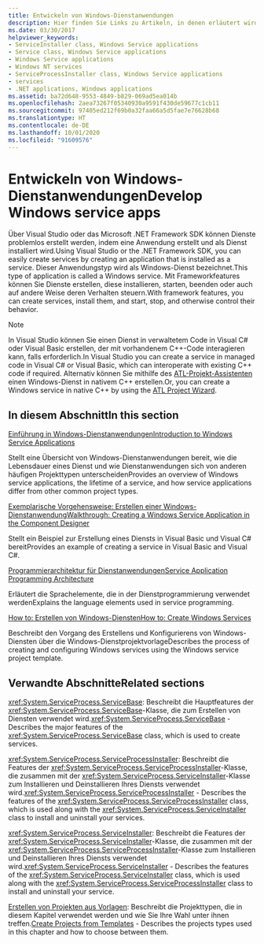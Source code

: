 ```yaml
---
title: Entwickeln von Windows-Dienstanwendungen
description: Hier finden Sie Links zu Artikeln, in denen erläutert wird, wie Sie Windows-Dienst-Apps mit Visual Studio oder dem .NET SDK entwickeln.
ms.date: 03/30/2017
helpviewer_keywords:
- ServiceInstaller class, Windows Service applications
- Service class, Windows Service applications
- Windows Service applications
- Windows NT services
- ServiceProcessInstaller class, Windows Service applications
- services
- .NET applications, Windows applications
ms.assetid: ba72d648-9553-4849-b829-069ad5ea014b
ms.openlocfilehash: 2aea73267f05340930a9591f430de59677c1cb11
ms.sourcegitcommit: 97405ed212f69b0a32faa66a5d5fae7e76628b68
ms.translationtype: HT
ms.contentlocale: de-DE
ms.lasthandoff: 10/01/2020
ms.locfileid: "91609576"
---
```

# <a name="develop-windows-service-apps"></a><span data-ttu-id="371b4-103">Entwickeln von Windows-Dienstanwendungen</span><span class="sxs-lookup"><span data-stu-id="371b4-103">Develop Windows service apps</span></span>

<span data-ttu-id="371b4-104">Über Visual Studio oder das Microsoft .NET Framework SDK können Dienste problemlos erstellt werden, indem eine Anwendung erstellt und als Dienst installiert wird.</span><span class="sxs-lookup"><span data-stu-id="371b4-104">Using Visual Studio or the .NET Framework SDK, you can easily create services by creating an application that is installed as a service.</span></span> <span data-ttu-id="371b4-105">Dieser Anwendungstyp wird als Windows-Dienst bezeichnet.</span><span class="sxs-lookup"><span data-stu-id="371b4-105">This type of application is called a Windows service.</span></span> <span data-ttu-id="371b4-106">Mit Frameworkfeatures können Sie Dienste erstellen, diese installieren, starten, beenden oder auch auf andere Weise deren Verhalten steuern.</span><span class="sxs-lookup"><span data-stu-id="371b4-106">With framework features, you can create services, install them, and start, stop, and otherwise control their behavior.</span></span>

> [!NOTE]
> <span data-ttu-id="371b4-107">In Visual Studio können Sie einen Dienst in verwaltetem Code in Visual C# oder Visual Basic erstellen, der mit vorhandenem C++-Code interagieren kann, falls erforderlich.</span><span class="sxs-lookup"><span data-stu-id="371b4-107">In Visual Studio you can create a service in managed code in Visual C# or Visual Basic, which can interoperate with existing C++ code if required.</span></span> <span data-ttu-id="371b4-108">Alternativ können Sie mithilfe des [ATL-Projekt-Assistenten](/cpp/atl/reference/atl-project-wizard) einen Windows-Dienst in nativem C++ erstellen.</span><span class="sxs-lookup"><span data-stu-id="371b4-108">Or, you can create a Windows service in native C++ by using the [ATL Project Wizard](/cpp/atl/reference/atl-project-wizard).</span></span>

## <a name="in-this-section"></a><span data-ttu-id="371b4-109">In diesem Abschnitt</span><span class="sxs-lookup"><span data-stu-id="371b4-109">In this section</span></span>

[<span data-ttu-id="371b4-110">Einführung in Windows-Dienstanwendungen</span><span class="sxs-lookup"><span data-stu-id="371b4-110">Introduction to Windows Service Applications</span></span>](introduction-to-windows-service-applications.md)

<span data-ttu-id="371b4-111">Stellt eine Übersicht von Windows-Dienstanwendungen bereit, wie die Lebensdauer eines Dienst und wie Dienstanwendungen sich von anderen häufigen Projekttypen unterscheiden</span><span class="sxs-lookup"><span data-stu-id="371b4-111">Provides an overview of Windows service applications, the lifetime of a service, and how service applications differ from other common project types.</span></span>

[<span data-ttu-id="371b4-112">Exemplarische Vorgehensweise: Erstellen einer Windows-Dienstanwendung</span><span class="sxs-lookup"><span data-stu-id="371b4-112">Walkthrough: Creating a Windows Service Application in the Component Designer</span></span>](walkthrough-creating-a-windows-service-application-in-the-component-designer.md)

<span data-ttu-id="371b4-113">Stellt ein Beispiel zur Erstellung eines Diensts in Visual Basic und Visual C# bereit</span><span class="sxs-lookup"><span data-stu-id="371b4-113">Provides an example of creating a service in Visual Basic and Visual C#.</span></span>

[<span data-ttu-id="371b4-114">Programmierarchitektur für Dienstanwendungen</span><span class="sxs-lookup"><span data-stu-id="371b4-114">Service Application Programming Architecture</span></span>](service-application-programming-architecture.md)

<span data-ttu-id="371b4-115">Erläutert die Sprachelemente, die in der Dienstprogrammierung verwendet werden</span><span class="sxs-lookup"><span data-stu-id="371b4-115">Explains the language elements used in service programming.</span></span>

[<span data-ttu-id="371b4-116">How to: Erstellen von Windows-Diensten</span><span class="sxs-lookup"><span data-stu-id="371b4-116">How to: Create Windows Services</span></span>](how-to-create-windows-services.md)

<span data-ttu-id="371b4-117">Beschreibt den Vorgang des Erstellens und Konfigurierens von Windows-Diensten über die Windows-Dienstprojektvorlage</span><span class="sxs-lookup"><span data-stu-id="371b4-117">Describes the process of creating and configuring Windows services using the Windows service project template.</span></span>

## <a name="related-sections"></a><span data-ttu-id="371b4-118">Verwandte Abschnitte</span><span class="sxs-lookup"><span data-stu-id="371b4-118">Related sections</span></span>

<span data-ttu-id="371b4-119"><xref:System.ServiceProcess.ServiceBase>: Beschreibt die Hauptfeatures der <xref:System.ServiceProcess.ServiceBase>-Klasse, die zum Erstellen von Diensten verwendet wird.</span><span class="sxs-lookup"><span data-stu-id="371b4-119"><xref:System.ServiceProcess.ServiceBase> - Describes the major features of the <xref:System.ServiceProcess.ServiceBase> class, which is used to create services.</span></span>

<span data-ttu-id="371b4-120"><xref:System.ServiceProcess.ServiceProcessInstaller>: Beschreibt die Features der <xref:System.ServiceProcess.ServiceProcessInstaller>-Klasse, die zusammen mit der <xref:System.ServiceProcess.ServiceInstaller>-Klasse zum Installieren und Deinstallieren Ihres Diensts verwendet wird.</span><span class="sxs-lookup"><span data-stu-id="371b4-120"><xref:System.ServiceProcess.ServiceProcessInstaller> - Describes the features of the <xref:System.ServiceProcess.ServiceProcessInstaller> class, which is used along with the <xref:System.ServiceProcess.ServiceInstaller> class to install and uninstall your services.</span></span>

<span data-ttu-id="371b4-121"><xref:System.ServiceProcess.ServiceInstaller>: Beschreibt die Features der <xref:System.ServiceProcess.ServiceInstaller>-Klasse, die zusammen mit der <xref:System.ServiceProcess.ServiceProcessInstaller>-Klasse zum Installieren und Deinstallieren Ihres Diensts verwendet wird.</span><span class="sxs-lookup"><span data-stu-id="371b4-121"><xref:System.ServiceProcess.ServiceInstaller> - Describes the features of the <xref:System.ServiceProcess.ServiceInstaller> class, which is used along with the <xref:System.ServiceProcess.ServiceProcessInstaller> class to install and uninstall your service.</span></span>

<span data-ttu-id="371b4-122">[Erstellen von Projekten aus Vorlagen](/previous-versions/visualstudio/visual-studio-2013/0fyc0azh(v=vs.120)): Beschreibt die Projekttypen, die in diesem Kapitel verwendet werden und wie Sie Ihre Wahl unter ihnen treffen.</span><span class="sxs-lookup"><span data-stu-id="371b4-122">[Create Projects from Templates](/previous-versions/visualstudio/visual-studio-2013/0fyc0azh(v=vs.120)) -  Describes the projects types used in this chapter and how to choose between them.</span></span>
